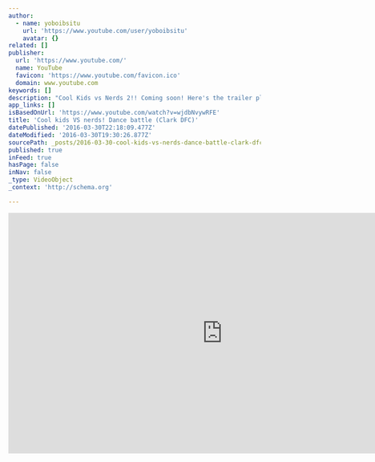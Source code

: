 ```yaml
---
author:
  - name: yoboibsitu
    url: 'https://www.youtube.com/user/yoboibsitu'
    avatar: {}
related: []
publisher:
  url: 'https://www.youtube.com/'
  name: YouTube
  favicon: 'https://www.youtube.com/favicon.ico'
  domain: www.youtube.com
keywords: []
description: "Cool Kids vs Nerds 2!! Coming soon! Here's the trailer please check it out! https://youtu.be/Mm-ukahhw78 FOLLOW ME ON INSTAGRAM!!! @Bboy_c2 Clark high school Plano TX Clark Dancing for a cause (DFC) dance battle (2014-2015) Thank you Clark students for all the support The song is Naughty Boy ft."
app_links: []
isBasedOnUrl: 'https://www.youtube.com/watch?v=wjdbNvywRFE'
title: 'Cool kids VS nerds! Dance battle (Clark DFC)'
datePublished: '2016-03-30T22:18:09.477Z'
dateModified: '2016-03-30T19:30:26.877Z'
sourcePath: _posts/2016-03-30-cool-kids-vs-nerds-dance-battle-clark-dfc.md
published: true
inFeed: true
hasPage: false
inNav: false
_type: VideoObject
_context: 'http://schema.org'

---
```

<iframe src="https://cdn.embedly.com/widgets/media.html?src=https%3A%2F%2Fwww.youtube.com%2Fembed%2FwjdbNvywRFE%3Ffeature%3Doembed&amp;url=https%3A%2F%2Fwww.youtube.com%2Fwatch%3Fv%3DwjdbNvywRFE&amp;image=https%3A%2F%2Fi.ytimg.com%2Fvi%2FwjdbNvywRFE%2Fhqdefault.jpg&amp;key=b7d04c9b404c499eba89ee7072e1c4f7&amp;type=text%2Fhtml&amp;schema=youtube" width="854" height="480" scrolling="no" frameborder="0" allowfullscreen="allowfullscreen" style=""></iframe>